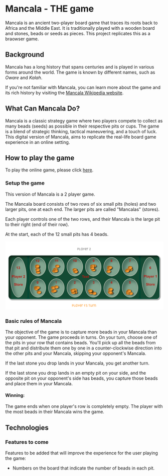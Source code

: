 Mancala - THE game
======================

Mancala is an ancient two-player board game that traces its roots back to Africa and the Middle East. It is traditionally played with a wooden board and stones, beads or seeds as pieces. This project replicates this as a braowser game.


Background
----------------------

Mancala has a long history that spans centuries and is played in various forms around the world. The game is known by different names, such as _Oware_ and _Kalah_.

If you're not familiar with Mancala, you can learn more about the game and its rich history by visiting the [Mancala Wikipedia website](https://en.wikipedia.org/wiki/Mancala).


## What Can Mancala Do?


Mancala is a classic strategy game where two players compete to collect as many beads (seeds) as possible in their respective pits or cups. The game is a blend of strategic thinking, tactical maneuvering, and a touch of luck. This digital version of Mancala, aims to replicate the real-life board game experience in an online setting.

## How to play the game

To play the online game, please click [here](https://annabelleb4509.github.io/Project1_Mancala/).


### Setup the game

This version of Mancala is a 2 player game.

The Mancala board consists of two rows of six small pits (holes) and two larger pits, one at each end. The larger pits are called "Mancalas" (stores).

Each player controls one of the two rows, and their Mancala is the large pit to their right (end of their row).

At the start, each of the 12 small pits has 4 beads.

![Board Mancala](assets/Board_Mancala.png)

### Basic rules of Mancala

The objective of the game is to capture more beads in your Mancala than your opponent. The game proceeds in turns.
On your turn, choose one of the pits in your row that contains beads. You'll pick up all the beads from that pit and distribute them one by one in a counter-clockwise direction into the other pits and your Mancala, skipping your opponent's Mancala.

If the last stone you drop lands in your Mancala, you get another turn.

If the last stone you drop lands in an empty pit on your side, and the opposite pit on your opponent's side has beads, you capture those beads and place them in your Mancala.

#### Winning:

The game ends when one player's row is completely empty. The player with the most beads in their Mancala wins the game.


## Technologies


### Features to come

Features to be added that will improve the experience for the user playing the game:

* Numbers on the board that indicate the number of beads in each pit.

